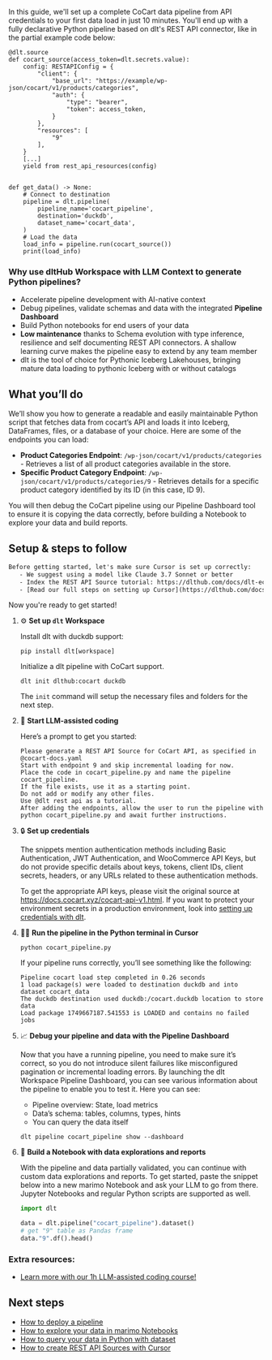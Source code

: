 In this guide, we'll set up a complete CoCart data pipeline from API credentials to your first data load in just 10 minutes. You'll end up with a fully declarative Python pipeline based on dlt's REST API connector, like in the partial example code below:

```python-outcome
@dlt.source
def cocart_source(access_token=dlt.secrets.value):
    config: RESTAPIConfig = {
        "client": {
            "base_url": "https://example/wp-json/cocart/v1/products/categories",
            "auth": {
                "type": "bearer",
                "token": access_token,
            }
        },
        "resources": [
            "9"
        ],
    }
    [...]
    yield from rest_api_resources(config)


def get_data() -> None:
    # Connect to destination
    pipeline = dlt.pipeline(
        pipeline_name='cocart_pipeline',
        destination='duckdb',
        dataset_name='cocart_data', 
    )
    # Load the data
    load_info = pipeline.run(cocart_source())
    print(load_info) 
```

### Why use dltHub Workspace with LLM Context to generate Python pipelines?

- Accelerate pipeline development with AI-native context
- Debug pipelines, validate schemas and data with the integrated **Pipeline Dashboard**
- Build Python notebooks for end users of your data
- **Low maintenance** thanks to Schema evolution with type inference, resilience and self documenting REST API connectors. A shallow learning curve makes the pipeline easy to extend by any team member
- dlt is the tool of choice for Pythonic Iceberg Lakehouses, bringing mature data loading to pythonic Iceberg with or without catalogs

## What you’ll do

We’ll show you how to generate a readable and easily maintainable Python script that fetches data from cocart’s API and loads it into Iceberg, DataFrames, files, or a database of your choice. Here are some of the endpoints you can load:

- **Product Categories Endpoint**: `/wp-json/cocart/v1/products/categories` - Retrieves a list of all product categories available in the store.
- **Specific Product Category Endpoint**: `/wp-json/cocart/v1/products/categories/9` - Retrieves details for a specific product category identified by its ID (in this case, ID 9).

You will then debug the CoCart pipeline using our Pipeline Dashboard tool to ensure it is copying the data correctly, before building a Notebook to explore your data and build reports.

## Setup & steps to follow

```default
Before getting started, let's make sure Cursor is set up correctly:
   - We suggest using a model like Claude 3.7 Sonnet or better
   - Index the REST API Source tutorial: https://dlthub.com/docs/dlt-ecosystem/verified-sources/rest_api/ and add it to context as **@dlt rest api**
   - [Read our full steps on setting up Cursor](https://dlthub.com/docs/dlt-ecosystem/llm-tooling/cursor-restapi#23-configuring-cursor-with-documentation)
```

Now you're ready to get started!

1. ⚙️ **Set up `dlt` Workspace**
    
    Install dlt with duckdb support:
    ```shell
    pip install dlt[workspace]
    ```

    Initialize a dlt pipeline with CoCart support.
    ```shell
    dlt init dlthub:cocart duckdb
    ```

    The `init` command will setup the necessary files and folders for the next step.
    
2. 🤠 **Start LLM-assisted coding**
    
    Here’s a prompt to get you started:
    
    ```prompt
    Please generate a REST API Source for CoCart API, as specified in @cocart-docs.yaml 
    Start with endpoint 9 and skip incremental loading for now. 
    Place the code in cocart_pipeline.py and name the pipeline cocart_pipeline. 
    If the file exists, use it as a starting point. 
    Do not add or modify any other files. 
    Use @dlt rest api as a tutorial. 
    After adding the endpoints, allow the user to run the pipeline with python cocart_pipeline.py and await further instructions.
    ```

    
3. 🔒 **Set up credentials** 
    
    The snippets mention authentication methods including Basic Authentication, JWT Authentication, and WooCommerce API Keys, but do not provide specific details about keys, tokens, client IDs, client secrets, headers, or any URLs related to these authentication methods.
    
    To get the appropriate API keys, please visit the original source at https://docs.cocart.xyz/cocart-api-v1.html.
    If you want to protect your environment secrets in a production environment, look into [setting up credentials with dlt](https://dlthub.com/docs/walkthroughs/add_credentials).
    
4. 🏃‍♀️ **Run the pipeline in the Python terminal in Cursor**
    
    ```shell
    python cocart_pipeline.py
    ```
    
    If your pipeline runs correctly, you’ll see something like the following:
    
    ```shell
    Pipeline cocart load step completed in 0.26 seconds
    1 load package(s) were loaded to destination duckdb and into dataset cocart_data
    The duckdb destination used duckdb:/cocart.duckdb location to store data
    Load package 1749667187.541553 is LOADED and contains no failed jobs
    ```
    
5. 📈 **Debug your pipeline and data with the Pipeline Dashboard**

    Now that you have a running pipeline, you need to make sure it’s correct, so you do not introduce silent failures like misconfigured pagination or incremental loading errors. By launching the dlt Workspace Pipeline Dashboard, you can see various information about the pipeline to enable you to test it. Here you can see:
    - Pipeline overview: State, load metrics
    - Data’s schema: tables, columns, types, hints
    - You can query the data itself
    
    ```shell
    dlt pipeline cocart_pipeline show --dashboard
    ```
    
6. 🐍 **Build a Notebook with data explorations and reports**

    With the pipeline and data partially validated, you can continue with custom data explorations and reports. To get started, paste the snippet below into a new marimo Notebook and ask your LLM to go from there. Jupyter Notebooks and regular Python scripts are supported as well.

    
    ```python
    import dlt

   data = dlt.pipeline("cocart_pipeline").dataset()
   # get "9" table as Pandas frame
   data."9".df().head()
    ```

### Extra resources:

- [Learn more with our 1h LLM-assisted coding course!](https://www.youtube.com/watch?v=GGid70rnJuM)

## Next steps

- [How to deploy a pipeline](https://dlthub.com/docs/walkthroughs/deploy-a-pipeline)
- [How to explore your data in marimo Notebooks](https://dlthub.com/docs/general-usage/dataset-access/marimo)
- [How to query your data in Python with dataset](https://dlthub.com/docs/general-usage/dataset-access/dataset)
- [How to create REST API Sources with Cursor](https://dlthub.com/docs/dlt-ecosystem/llm-tooling/cursor-restapi)